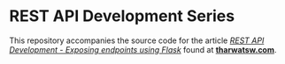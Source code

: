 # REST API Development Series

This repository accompanies the source code for the article [*REST API Development - Exposing endpoints using Flask*](https://tharwatsw.com/articles/rest-api-development-building-the-api-using-flask/) found at [**tharwatsw.com**](https://tharwatsw.com).
